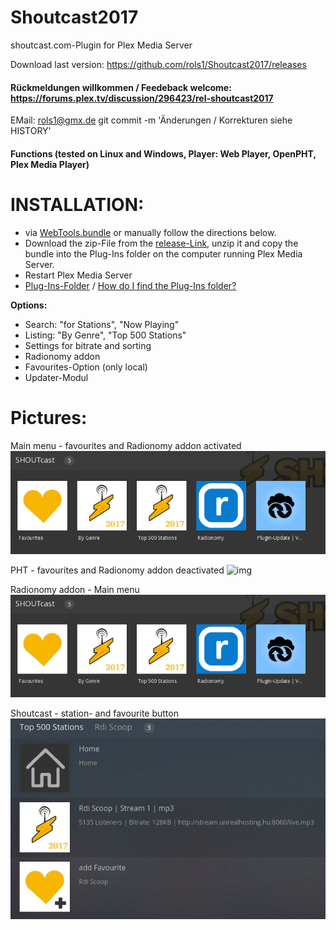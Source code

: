 Shoutcast2017
==================
shoutcast.com-Plugin for Plex Media Server

Download last version: https://github.com/rols1/Shoutcast2017/releases

#### Rückmeldungen willkommen / Feedeback welcome: https://forums.plex.tv/discussion/296423/rel-shoutcast2017
EMail: rols1@gmx.de 
   git commit -m 'Änderungen / Korrekturen siehe HISTORY'
#### Functions (tested on Linux and Windows, Player: Web Player, OpenPHT, Plex Media Player)

INSTALLATION:
===================  
* via [WebTools.bundle](https://github.com/dagalufh/WebTools.bundle) or manually follow the directions below.
* Download the zip-File from the [release-Link](https://github.com/rols1/TuneIn2017/releases), unzip it and copy the bundle into the Plug-Ins folder on the computer running Plex Media Server.
* Restart Plex Media Server
* [Plug-Ins-Folder](https://support.plex.tv/hc/en-us/articles/201106098) / [How do I find the Plug-Ins folder?](https://support.plex.tv/hc/en-us/articles/201106098)

**Options:**

* Search:  "for Stations", "Now Playing"
* Listing:  "By Genre", "Top 500 Stations"
* Settings for bitrate and sorting
* Radionomy addon
* Favourites-Option (only local)
* Updater-Modul

Pictures:
===================  
Main menu - favourites and  Radionomy addon activated
![img](https://github.com/rols1/PluginPictures/blob/master/Shoutcast/MainMenu_Radionomy.png)

PHT - favourites and  Radionomy addon deactivated
![img](https://us.v-cdn.net/6025034/uploads/editor/x0/hrbu2qjz5btg.png)

Radionomy addon - Main menu
![img](https://github.com/rols1/PluginPictures/blob/master/Shoutcast/MainMenu_Radionomy.png)

Shoutcast - station- and favourite button 
![img](https://github.com/rols1/PluginPictures/blob/master/Shoutcast/Fav_add.png)
